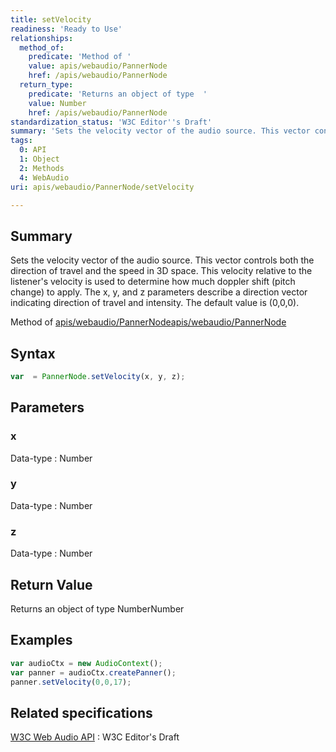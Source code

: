 ```yaml
---
title: setVelocity
readiness: 'Ready to Use'
relationships:
  method_of:
    predicate: 'Method of '
    value: apis/webaudio/PannerNode
    href: /apis/webaudio/PannerNode
  return_type:
    predicate: 'Returns an object of type  '
    value: Number
    href: /apis/webaudio/PannerNode
standardization_status: 'W3C Editor''s Draft'
summary: 'Sets the velocity vector of the audio source. This vector controls both the direction of travel and the speed in 3D space. This velocity relative to the listener''s velocity is used to determine how much doppler shift (pitch change) to apply. The x, y, and z parameters describe a direction vector indicating direction of travel and intensity. The default value is (0,0,0).'
tags:
  0: API
  1: Object
  2: Methods
  4: WebAudio
uri: apis/webaudio/PannerNode/setVelocity

---
```

## Summary

Sets the velocity vector of the audio source. This vector controls both the direction of travel and the speed in 3D space. This velocity relative to the listener's velocity is used to determine how much doppler shift (pitch change) to apply. The x, y, and z parameters describe a direction vector indicating direction of travel and intensity. The default value is (0,0,0).

Method of [apis/webaudio/PannerNode](/apis/webaudio/PannerNode)[apis/webaudio/PannerNode](/apis/webaudio/PannerNode)

## Syntax

``` js
var  = PannerNode.setVelocity(x, y, z);
```

## Parameters

### x

 Data-type
:   Number

### y

 Data-type
:   Number

### z

 Data-type
:   Number

## Return Value

Returns an object of type NumberNumber

## Examples

``` js
var audioCtx = new AudioContext();
var panner = audioCtx.createPanner();
panner.setVelocity(0,0,17);
```

## Related specifications

[W3C Web Audio API](http://webaudio.github.io/web-audio-api/)
:   W3C Editor's Draft
